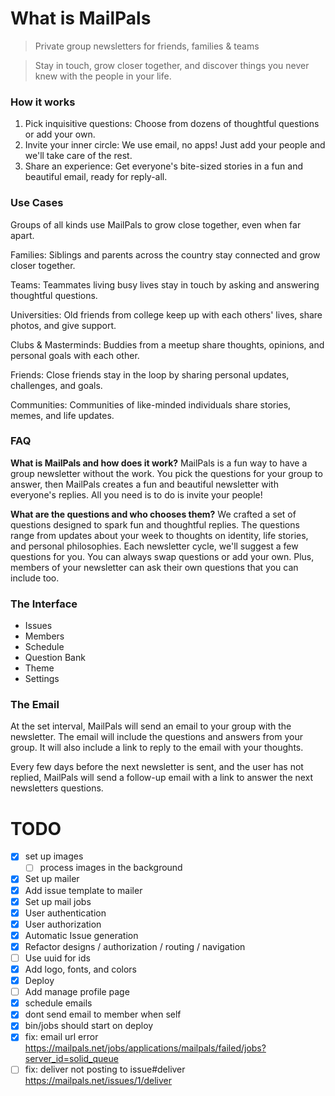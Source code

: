 # What is MailPals

> Private group newsletters for friends, families & teams

> Stay in touch, grow closer together, and discover things you never knew with the people in your life.

### How it works

1. Pick inquisitive questions: Choose from dozens of thoughtful questions or add your own.
2. Invite your inner circle: We use email, no apps! Just add your people and we'll take care of the rest.
3. Share an experience: Get everyone's bite-sized stories in a fun and beautiful email, ready for reply-all.


### Use Cases

Groups of all kinds use MailPals to grow close together, even when far apart.

Families: Siblings and parents across the country stay connected and grow closer together.

Teams: Teammates living busy lives stay in touch by asking and answering thoughtful questions.

Universities: Old friends from college keep up with each others' lives, share photos, and give support.

Clubs & Masterminds: Buddies from a meetup share thoughts, opinions, and personal goals with each other.

Friends: Close friends stay in the loop by sharing personal updates, challenges, and goals.

Communities: Communities of like-minded individuals share stories, memes, and life updates.

### FAQ
**What is MailPals and how does it work?**
MailPals is a fun way to have a group newsletter without the work. You pick the questions for your group to answer, then MailPals creates a fun and beautiful newsletter with everyone's replies. All you need is to do is invite your people!

**What are the questions and who chooses them?**
We crafted a set of questions designed to spark fun and thoughtful replies. The questions range from updates about your week to thoughts on identity, life stories, and personal philosophies.
Each newsletter cycle, we'll suggest a few questions for you. You can always swap questions or add your own. Plus, members of your newsletter can ask their own questions that you can include too.

### The Interface
- Issues
- Members
- Schedule
- Question Bank
- Theme
- Settings

### The Email
At the set interval, MailPals will send an email to your group with the newsletter. The email will include the questions and answers from your group. It will also include a link to reply to the email with your thoughts.

Every few days before the next newsletter is sent, and the user has not replied, MailPals will send a follow-up email with a link to answer the next newsletters questions.

# TODO
- [x] set up images
  - [ ] process images in the background
- [x] Set up mailer
- [x] Add issue template to mailer
- [x] Set up mail jobs
- [x] User authentication
- [x] User authorization
- [x] Automatic Issue generation
- [x] Refactor designs / authorization / routing / navigation
- [ ] Use uuid for ids
- [x] Add logo, fonts, and colors
- [x] Deploy
- [ ] Add manage profile page
- [x] schedule emails
- [x] dont send email to member when self
- [x] bin/jobs should start on deploy
- [x] fix: email url error https://mailpals.net/jobs/applications/mailpals/failed/jobs?server_id=solid_queue
- [ ] fix: deliver not posting to issue#deliver https://mailpals.net/issues/1/deliver